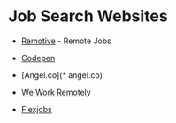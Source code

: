 # Job Search Websites

* [Remotive](https://remotive.io/remote-jobs/software-dev) - Remote Jobs

* [Codepen](https://codepen.io/jobs/)

* [Angel.co](* angel.co)

* [We Work Remotely](https://weworkremotely.com)

* [Flexjobs](https://www.flexjobs.com)
